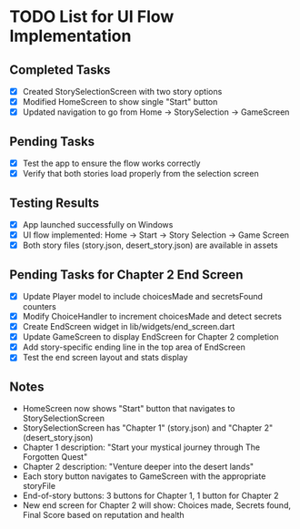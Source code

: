 # TODO List for UI Flow Implementation

## Completed Tasks
- [x] Created StorySelectionScreen with two story options
- [x] Modified HomeScreen to show single "Start" button
- [x] Updated navigation to go from Home -> StorySelection -> GameScreen

## Pending Tasks
- [x] Test the app to ensure the flow works correctly
- [x] Verify that both stories load properly from the selection screen

## Testing Results
- [x] App launched successfully on Windows
- [x] UI flow implemented: Home → Start → Story Selection → Game Screen
- [x] Both story files (story.json, desert_story.json) are available in assets

## Pending Tasks for Chapter 2 End Screen
- [x] Update Player model to include choicesMade and secretsFound counters
- [x] Modify ChoiceHandler to increment choicesMade and detect secrets
- [x] Create EndScreen widget in lib/widgets/end_screen.dart
- [x] Update GameScreen to display EndScreen for Chapter 2 completion
- [x] Add story-specific ending line in the top area of EndScreen
- [x] Test the end screen layout and stats display

## Notes
- HomeScreen now shows "Start" button that navigates to StorySelectionScreen
- StorySelectionScreen has "Chapter 1" (story.json) and "Chapter 2" (desert_story.json)
- Chapter 1 description: "Start your mystical journey through The Forgotten Quest"
- Chapter 2 description: "Venture deeper into the desert lands"
- Each story button navigates to GameScreen with the appropriate storyFile
- End-of-story buttons: 3 buttons for Chapter 1, 1 button for Chapter 2
- New end screen for Chapter 2 will show: Choices made, Secrets found, Final Score based on reputation and health
